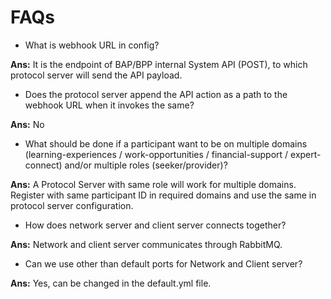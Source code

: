 # FAQs

* What is webhook URL in config?

&#x20;**Ans:** It is the endpoint of BAP/BPP internal System API (POST), to which protocol server will send the API payload.&#x20;

* Does the protocol server append the API action as a path to the webhook URL when it invokes the same?

**Ans:** No

* What should be done if a participant want to be on multiple domains (learning-experiences / work-opportunities / financial-support / expert-connect) and/or multiple roles (seeker/provider)?

**Ans:** A Protocol Server with same role will work for multiple domains. Register with same participant ID in required domains and use the same in protocol server configuration.&#x20;

* How does network server and client server connects together?

**Ans:** Network and client server communicates through RabbitMQ.

* Can we use other than default ports for Network and Client server?

**Ans:** Yes, can be changed in the default.yml file.
